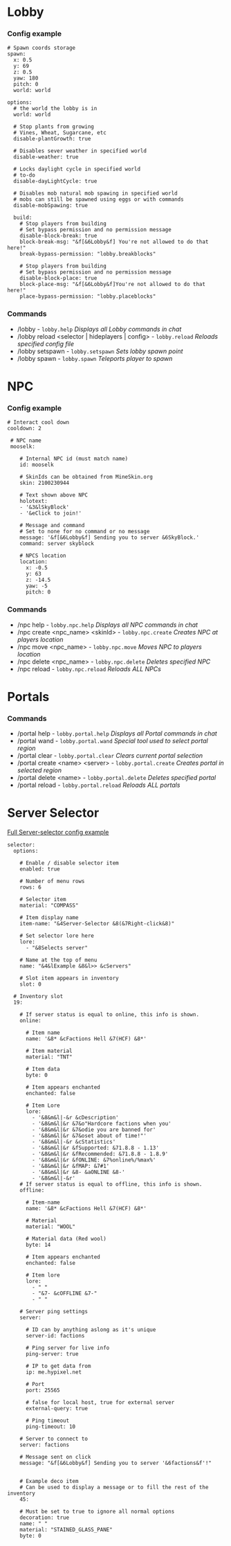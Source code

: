 # Lobby

### Config example
```
# Spawn coords storage
spawn:
  x: 0.5
  y: 69
  z: 0.5
  yaw: 180
  pitch: 0
  world: world

options:
  # the world the lobby is in
  world: world
  
  # Stop plants from growing
  # Vines, Wheat, Sugarcane, etc
  disable-plantGrowth: true
  
  # Disables sever weather in specified world
  disable-weather: true
  
  # Locks daylight cycle in specified world
  # to-do
  disable-dayLightCycle: true
  
  # Disables mob natural mob spawing in specified world
  # mobs can still be spawned using eggs or with commands
  disable-mobSpawing: true
  
  build:
    # Stop players from building
    # Set bypass permission and no permission message
    disable-block-break: true
    block-break-msg: "&f[&6Lobby&f] You're not allowed to do that here!"
    break-bypass-permission: "lobby.breakblocks"
    
    # Stop players from building
    # Set bypass permission and no permission message
    disable-block-place: true
    block-place-msg: "&f[&6Lobby&f]You're not allowed to do that here!"
    place-bypass-permission: "lobby.placeblocks"
```

### Commands

- /lobby  - `lobby.help` _Displays all Lobby commands in chat_
- /lobby reload \<selector | hideplayers | config> - `lobby.reload` _Reloads specified config file_
- /lobby setspawn - `lobby.setspawn` _Sets lobby spawn point_
- /lobby spawn - `lobby.spawn` _Teleports player to spawn_

# NPC
### Config example
```
# Interact cool down
cooldown: 2

 # NPC name
 mooselk:
 
    # Internal NPC id (must match name)
    id: mooselk
    
    # SkinIds can be obtained from MineSkin.org
    skin: 2100230944
    
    # Text shown above NPC
    holotext:
    - '&3&lSkyBlock'
    - '&eClick to join!'
    
    # Message and command
    # Set to none for no command or no message
    message: '&f[&6Lobby&f] Sending you to server &6SkyBlock.'
    command: server skyblock
    
    # NPCS location
    location:
      x: -0.5
      y: 63
      z: -14.5
      yaw: -5
      pitch: 0
```

### Commands

- /npc help  - `lobby.npc.help` _Displays all NPC commands in chat_
- /npc create \<npc_name> \<skinId> - `lobby.npc.create`   _Creates NPC at players location_
- /npc move \<npc_name> - `lobby.npc.move`  _Moves NPC to players location_
- /npc delete \<npc_name> - `lobby.npc.delete`  _Deletes specified NPC_
- /npc reload - `lobby.npc.reload`  _Reloads ALL NPCs_

# Portals

### Commands
- /portal help  - `lobby.portal.help` _Displays all Portal commands in chat_
- /portal wand - `lobby.portal.wand` _Special tool used to select portal region_
- /portal clear - `lobby.portal.clear` _Clears current portal selection_
- /portal create \<name> \<server>  - `lobby.portal.create` _Creates portal in selected region_
- /portal delete \<name> - `lobby.portal.delete` _Deletes specified portal_
- /portal reload - `lobby.portal.reload` _Reloads ALL portals_

# Server Selector

[Full Server-selector config example](https://github.com/Mooselk/All-In-One-Lobby/blob/master/src/selector.yml)

```
selector:
  options:
    
    # Enable / disable selector item
    enabled: true
    
    # Number of menu rows
    rows: 6
    
    # Selector item
    material: "COMPASS"
    
    # Item display name
    item-name: "&4Server-Selector &8(&7Right-click&8)"
    
    # Set selector lore here
    lore:
      - "&8Selects server"
    
    # Name at the top of menu
    name: "&4&lExample &8&l>> &cServers"
    
    # Slot item appears in inventory
    slot: 0
    
  # Inventory slot
  19:
  
    # If server status is equal to online, this info is shown.
    online:
    
      # Item name
      name: '&8* &cFactions Hell &7(HCF) &8*'
      
      # Item material
      material: "TNT"
      
      # Item data
      byte: 0
      
      # Item appears enchanted
      enchanted: false
      
      # Item Lore
      lore:
        - '&8&m&l|-&r &cDescription'
        - '&8&m&l|&r &7&o"Hardcore factions when you'
        - '&8&m&l|&r &7&odie you are banned for'
        - '&8&m&l|&r &7&oset about of time!"'
        - '&8&m&l|-&r &cStatistics'
        - '&8&m&l|&r &fSupported: &71.8.8 - 1.13'
        - '&8&m&l|&r &fRecommended: &71.8.8 - 1.8.9'
        - '&8&m&l|&r &fONLINE: &7%online%/%max%'
        - '&8&m&l|&r &fMAP: &7#1'
        - '&8&m&l|&r &8- &aONLINE &8-'
        - '&8&m&l|-&r'
    # If server status is equal to offline, this info is shown.
    offline:
    
      # Item-name
      name: '&8* &cFactions Hell &7(HCF) &8*'
      
      # Material
      material: "WOOL"
      
      # Material data (Red wool)
      byte: 14
      
      # Item appears enchanted
      enchanted: false
      
      # Item lore
      lore:
        - " "
        - "&7- &cOFFLINE &7-"
        - " "
      
    # Server ping settings
    server:
      
      # ID can by anything aslong as it's unique
      server-id: factions
      
      # Ping server for live info
      ping-server: true
      
      # IP to get data from 
      ip: me.hypixel.net
      
      # Port
      port: 25565
      
      # false for local host, true for external server
      external-query: true
      
      # Ping timeout
      ping-timeout: 10
      
    # Server to connect to
    server: factions
    
    # Message sent on click
    message: "&f[&6Lobby&f] Sending you to server '&6factions&f'!"
    
    
    # Example deco item
    # Can be used to display a message or to fill the rest of the inventory
    45:
    
    # Must be set to true to ignore all normal options
    decoration: true
    name: " "
    material: "STAINED_GLASS_PANE"
    byte: 0
```

